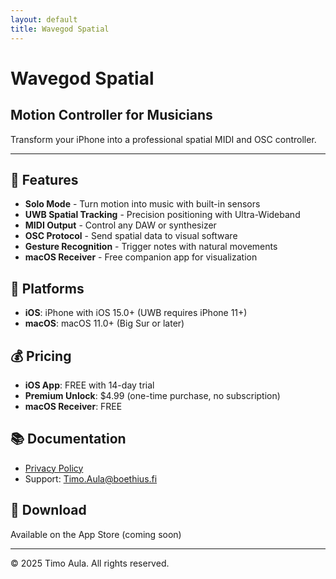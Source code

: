 ```yaml
---
layout: default
title: Wavegod Spatial
---
```


# Wavegod Spatial

## Motion Controller for Musicians

Transform your iPhone into a professional spatial MIDI and OSC controller.

---

## 🎵 Features

- **Solo Mode** - Turn motion into music with built-in sensors
- **UWB Spatial Tracking** - Precision positioning with Ultra-Wideband
- **MIDI Output** - Control any DAW or synthesizer
- **OSC Protocol** - Send spatial data to visual software
- **Gesture Recognition** - Trigger notes with natural movements
- **macOS Receiver** - Free companion app for visualization

## 📱 Platforms

- **iOS**: iPhone with iOS 15.0+ (UWB requires iPhone 11+)
- **macOS**: macOS 11.0+ (Big Sur or later)

## 💰 Pricing

- **iOS App**: FREE with 14-day trial
- **Premium Unlock**: $4.99 (one-time purchase, no subscription)
- **macOS Receiver**: FREE

## 📚 Documentation

- [Privacy Policy](privacy.md)
- Support: [Timo.Aula@boethius.fi](mailto:Timo.Aula@boethius.fi)

## 🚀 Download

Available on the App Store (coming soon)

---

© 2025 Timo Aula. All rights reserved.
